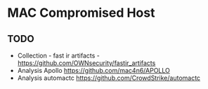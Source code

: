 # MAC Compromised Host

## TODO
- Collection - fast ir artifacts - https://github.com/OWNsecurity/fastir_artifacts
- Analysis Apollo https://github.com/mac4n6/APOLLO
- Analysis automactc https://github.com/CrowdStrike/automactc
